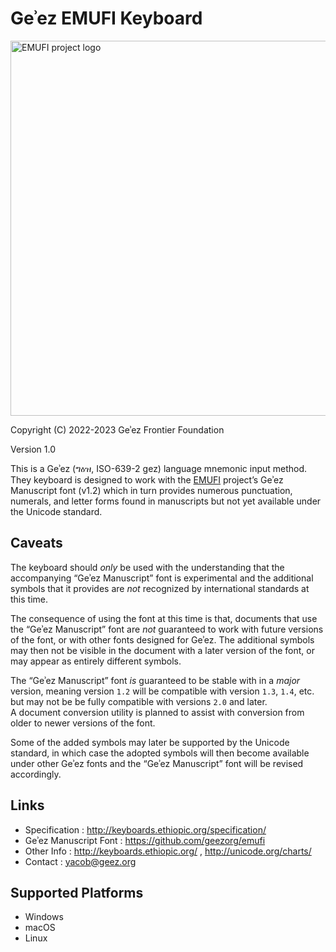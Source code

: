 Geʾez EMUFI Keyboard
====================
<img alt="EMUFI project logo" src="https://emufi.geez.org/images/emufi-logo.png" width="600"/>

Copyright (C) 2022-2023 Geʾez Frontier Foundation

Version 1.0

This is a Geʾez (ግዕዝ, ISO-639-2 gez) language mnemonic input method. They keyboard is designed
to work with the [EMUFI](https://emufi.geez.org/) project’s Geʾez Manuscript font (v1.2) which in turn 
provides numerous punctuation, numerals, and letter forms found in manuscripts but not yet available under 
the Unicode standard.

Caveats
-------
The keyboard should *only* be used with the understanding that the accompanying “Geʾez Manuscript” font 
is experimental and the additional symbols that it provides are *not* recognized by international standards
at this time.

The consequence of using the font at this time is that, documents that use the “Geʾez Manuscript” font are *not*
guaranteed to work with future versions of the font, or with other fonts designed for Geʾez. The additional
symbols may then not be visible in the document with a later version of the font, or may appear as entirely 
different symbols.

The “Geʾez Manuscript” font *is* guaranteed to be stable with in a *major* version, meaning version `1.2` will be
compatible with version `1.3`, `1.4`, etc. but may not be be fully compatible with versions `2.0` and later.  
A document conversion utility is planned to assist with conversion from older to newer versions of the font.

Some of the added symbols may later be supported by the Unicode standard, in which case the adopted symbols will 
then become available under other Geʾez fonts and the “Geʾez Manuscript” font will be revised accordingly.


Links
-----

 * Specification :  http://keyboards.ethiopic.org/specification/
 * Geʾez Manuscript Font : https://github.com/geezorg/emufi
 * Other Info    :  http://keyboards.ethiopic.org/ , http://unicode.org/charts/
 * Contact       :  yacob@geez.org

Supported Platforms
-------------------
 * Windows
 * macOS
 * Linux
